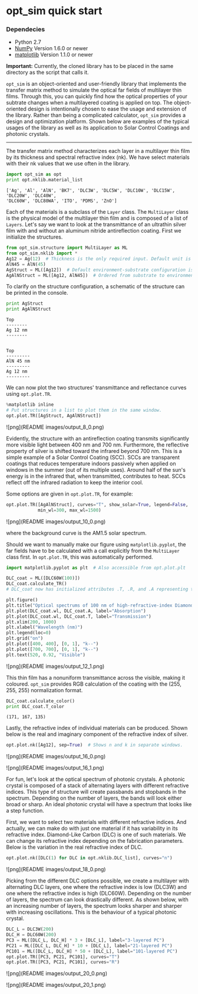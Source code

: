 
# opt_sim quick start

### Dependecies
- Python 2.7
- [NumPy](http://www.numpy.org/) Version 1.6.0 or newer
- [matplotlib](http://matplotlib.org/) Version 1.1.0 or newer

**Important:** Currently, the cloned library has to be placed in the same directory as the script that calls it.

`opt_sim` is an object-oriented and user-friendly library that implements the transfer matrix method to simulate the optical far fields of multilayer thin films. Through this, you can quickly find how the optical properties of your subtrate changes when a multilayered coating is applied on top. The object-oriented design is intentionally chosen to ease the usage and extension of the library. Rather than being a complicated calculator, `opt_sim` provides a design and optimization platform. Shown below are examples of the typical usages of the library as well as its application to Solar Control Coatings and photonic crystals.

-----------------------------------------------------------------

The transfer matrix method characterizes each layer in a multilayer thin film by its thickness and spectral refractive index (nk). We have select materials with their nk values that we use often in the library.


```python
import opt_sim as opt
print opt.nklib.material_list
```

    ['Ag', 'Al', 'AlN', 'BK7', 'DLC3W', 'DLC5W', 'DLC10W', 'DLC15W', 'DLC20W', 'DLC40W',
    'DLC60W', 'DLC80WA', 'ITO', 'PDMS', 'ZnO']
    

Each of the materials is a subclass of the `Layer` class. The `MultiLayer` class is the physical model of the multilayer thin film and is composed of a list of `Layers`. Let's say we want to look at the transmittance of an ultrathin silver film with and without an aluminum nitride antireflection coating. First we initialize the structures.


```python
from opt_sim.structure import MultiLayer as ML
from opt_sim.nklib import *
Ag12 = Ag(12)  # Thickness is the only required input. Default unit is nanometer.
AlN45 = AlN(45)
AgStruct = ML([Ag12])  # Default environment-substrate configuration is air-glass.
AgAlNStruct = ML([Ag12, AlN45])  # Ordered from substrate to environment.
```

To clarify on the structure configuration, a schematic of the structure can be printed in the console.


```python
print AgStruct
print AgAlNStruct
```

    
    Top
    --------
    Ag 12 nm
    --------
    
    
    Top
    ---------
    AlN 45 nm
    ---------
    Ag 12 nm
    ---------
    
    

We can now plot the two structures' transmittance and reflectance curves using `opt.plot.TR`.


```python
%matplotlib inline
# Put structures in a list to plot them in the same window.
opt.plot.TR([AgStruct, AgAlNStruct])
```


![png](README images/output_8_0.png)


Evidently, the structure with an antireflection coating transmits significantly more visible light between 400 nm and 700 nm. Furthermore, the reflective property of silver is shifted toward the infrared beyond 700 nm. This is a simple example of a Solar Control Coating (SCC). SCCs are transparent coatings that reduces temperature indoors passively when applied on windows in the summer (out of its multiple uses). Around half of the sun's energy is in the infrared that, when transmitted, contributes to heat. SCCs reflect off the infrared radiation to keep the interior cool.

Some options are given in `opt.plot.TR`, for example:


```python
opt.plot.TR([AgAlNStruct], curves="T", show_solar=True, legend=False,
            min_wl=300, max_wl=1500)
```


![png](README images/output_10_0.png)


where the background curve is the AM1.5 solar spectrum.

Should we want to manually make our figure using `matplotlib.pyplot`, the far fields have to be calculated with a call explicitly from the `MultiLayer` class first. In `opt.plot.TR`, this was automatically performed.


```python
import matplotlib.pyplot as plt  # Also accessible from opt.plot.plt

DLC_coat = ML([DLC60W(100)])
DLC_coat.calculate_TR()
# DLC_coat now has initialized attributes .T, .R, and .A representing the far fields.

plt.figure()
plt.title("Optical spectrums of 100 nm of high-refractive-index Diamond-Like Carbon")
plt.plot(DLC_coat.wl, DLC_coat.A, label="Absorption")
plt.plot(DLC_coat.wl, DLC_coat.T, label="Transmission")
plt.xlim(200, 1000)
plt.xlabel("Wavelength (nm)")
plt.legend(loc=0)
plt.grid("on")
plt.plot([400, 400], [0, 1], "k--")
plt.plot([700, 700], [0, 1], "k--")
plt.text(520, 0.92, "Visible")
```


![png](README images/output_12_1.png)


This thin film has a nonuniform transmittance across the visible, making it coloured. `opt_sim` provides RGB calculation of the coating with the (255, 255, 255) normalization format.


```python
DLC_coat.calculate_color()
print DLC_coat.T_color
```

    (171, 167, 135)
    

Lastly, the refractive index of individual materials can be produced. Shown below is the real and imaginary component of the refractive index of silver.


```python
opt.plot.nk([Ag12], sep=True)  # Shows n and k in separate windows.
```


![png](README images/output_16_0.png)



![png](README images/output_16_1.png)


For fun, let's look at the optical spectrum of photonic crystals. A photonic crystal is composed of a stack of alternating layers with different refractive indices. This type of structure will create passbands and stopbands in the spectrum. Depending on the number of layers, the bands will look either broad or sharp. An ideal photonic crystal will have a spectrum that looks like a step function.

First, we want to select two materials with different refractive indices. And actually, we can make do with just one material if it has variability in its refractive index. Diamond-Like Carbon (DLC) is one of such materials. We can change its refractive index depending on the fabrication parameters. Below is the variation in the real refractive index of DLC.


```python
opt.plot.nk([DLC(1) for DLC in opt.nklib.DLC_list], curves="n")
```


![png](README images/output_18_0.png)


Picking from the different DLC options possible, we create a multilayer with alternating DLC layers, one where the refractive index is low (DLC3W) and one where the refractive index is high (DLC60W). Depending on the number of layers, the spectrum can look drastically different. As shown below, with an increasing number of layers, the spectrum looks sharper and sharper with increasing oscillations. This is the behaviour of a typical photonic crystal.


```python
DLC_L = DLC3W(200)
DLC_H = DLC60W(200)
PC3 = ML([DLC_L, DLC_H] * 3 + [DLC_L], label="3-layered PC")
PC21 = ML([DLC_L, DLC_H] * 10 + [DLC_L], label="21-layered PC")
PC101 = ML([DLC_L, DLC_H] * 50 + [DLC_L], label="101-layered PC")
opt.plot.TR([PC3, PC21, PC101], curves="T")
opt.plot.TR([PC3, PC21, PC101], curves="R")
```


![png](README images/output_20_0.png)



![png](README images/output_20_1.png)
